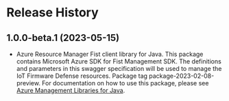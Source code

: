 # Release History

## 1.0.0-beta.1 (2023-05-15)

- Azure Resource Manager Fist client library for Java. This package contains Microsoft Azure SDK for Fist Management SDK. The definitions and parameters in this swagger specification will be used to manage the IoT Firmware Defense resources. Package tag package-2023-02-08-preview. For documentation on how to use this package, please see [Azure Management Libraries for Java](https://aka.ms/azsdk/java/mgmt).
